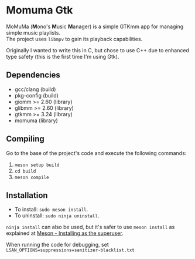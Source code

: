 # Momuma Gtk

MoMuMa (**M**ono's **M**usic **M**anager) is a simple GTKmm app for managing simple music playlists.  
The project uses `libmpv` to gain its playback capabilities.

Originally I wanted to write this in C, but chose to use C++ due to enhanced type safety (this is the first time I'm using Gtk).

## Dependencies

- gcc/clang (build)
- pkg-config (build)
- giomm >= 2.60 (library)
- glibmm >= 2.60 (library)
- gtkmm >= 3.24 (library)
- momuma (library)

## Compiling

Go to the base of the project's code and execute the following commands:

1. `meson setup build`
2. `cd build`
3. `meson compile`

## Installation

- To install:   `sudo meson install`.
- To uninstall: `sudo ninja uninstall`.

`ninja install` can also be used, but it's safer to use `meson install` as explained at
[Meson - Installing as the superuser](https://mesonbuild.com/Installing.html#installing-as-the-superuser).

When running the code for debugging, set `LSAN_OPTIONS=suppressions=sanitizer-blacklist.txt`
